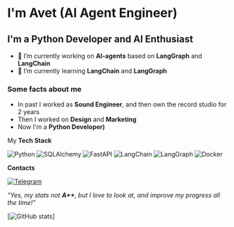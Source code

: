 # I'm Avet (AI Agent Engineer)

## I'm a **Python Developer** and **AI Enthusiast**

- 🔭 I’m currently working on **AI-agents** based on **LangGraph** and **LangChain**
- 🌱 I’m currently learning **LangChain** and **LangGraph**

### Some facts about me
- In past I worked as **Sound Engineer**, and then own the record studio for 2 years
- Then I worked on **Design** and **Marketing**
- Now I'm a **Python Developer)**





My **Tech Stack**

![Python](https://img.shields.io/badge/Python-000000?style=for-the-badge&logo=Python&logoColor=white)
![SQLAlchemy](https://img.shields.io/badge/SQLAlchemy-000000?style=for-the-badge&logo=SQLAlchemy&logoColor=white)
![FastAPI](https://img.shields.io/badge/FastAPI-000000?style=for-the-badge&logo=FastAPI&logoColor=white)
![LangChain](https://img.shields.io/badge/LangChain-000000?style=for-the-badge&logo=LangChain&logoColor=white)
![LangGraph](https://img.shields.io/badge/LangGraph-000000?style=for-the-badge&logo=LangGraph&logoColor=white)
![Docker](https://img.shields.io/badge/Docker-000000?style=for-the-badge&logo=Docker&logoColor=white)


**Contacts**

[![Telegram](https://img.shields.io/badge/Telegram-000000?style=for-the-badge&logo=Telegram&logoColor=white)](t.me/senseimastermind)

*"Yes, my stats not **A++**, but I love to look at, and improve my progress all the time!"*

[![GitHub stats](https://github-readme-stats.vercel.app/api?username=crykrypta&theme=dark)]

